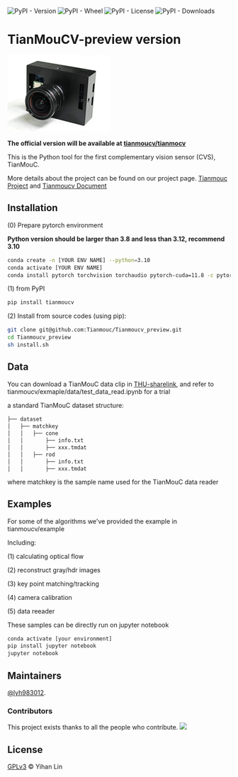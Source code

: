 ![PyPI - Version](https://img.shields.io/pypi/v/tianmoucv) ![PyPI - Wheel](https://img.shields.io/pypi/wheel/tianmoucv) ![PyPI - License](https://img.shields.io/pypi/l/tianmoucv) ![PyPI - Downloads](https://img.shields.io/pypi/dm/tianmoucv) 

# TianMouCV-preview version

![usbmodule](/resources/usb_module.jpg)

**The official version will be available at [tianmoucv/tianmocv](https://github.com/Tianmouc/tianmoucv)**

This is the Python tool for the first complementary vision sensor (CVS), TianMouC.

More details about the project can be found on our project page. [Tianmouc Project](http://www.tianmouc.com:40000) and [Tianmoucv Document]([http://www.tianmouc.cn:40000/tianmoucv/introduction.html](https://lyh983012.github.io/tianmoucv_doc_source/))
## Installation

(0) Prepare pytorch environment

**Python version should be larger than 3.8 and less than 3.12, recommend 3.10**

```bash
conda create -n [YOUR ENV NAME] --python=3.10
conda activate [YOUR ENV NAME]
conda install pytorch torchvision torchaudio pytorch-cuda=11.8 -c pytorch -c nvidia
```

(1) from PyPI

```bash
pip install tianmoucv
```

(2) Install from source codes (using pip):

```bash
git clone git@github.com:Tianmouc/Tianmoucv_preview.git
cd Tianmoucv_preview
sh install.sh
```

## Data

You can download a TianMouC data clip in [THU-sharelink](https://cloud.tsinghua.edu.cn/f/dc0d394efcb44af3b9b3/?dl=1), and refer to tianmoucv/exmaple/data/test_data_read.ipynb for a trial

a standard TianMouC dataset structure:

```
├── dataset
│   ├── matchkey
│   │   ├── cone
│   │       ├── info.txt
│   │       ├── xxx.tmdat
│   │   ├── rod
│   │       ├── info.txt
│   │       ├── xxx.tmdat
```

where matchkey is the sample name used for the TianMouC data reader 

## Examples

For some of the algorithms we've provided the example in tianmoucv/example

Including:

(1) calculating optical flow

(2) reconstruct gray/hdr images

(3) key point matching/tracking

(4) camera calibration

(5) data reeader


These samples can be directly run on jupyter notebook

```bash
conda activate [your environment]
pip install jupyter notebook
jupyter notebook
```

## Maintainers

[@lyh983012](https://github.com/lyh983012).


### Contributors

This project exists thanks to all the people who contribute. 
<a href="https://github.com/Tianmouc/tianmoucv_preview/graphs/contributors"><img src="https://opencollective.com/tianmoucv_preview/contributors.svg?width=890&button=false" /></a>

## License

[GPLv3](LICENSE) © Yihan Lin
